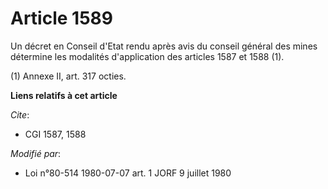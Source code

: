 # Article 1589

Un décret en Conseil d'Etat rendu après avis du conseil général des mines détermine les modalités d'application des articles
1587 et 1588 (1).

(1) Annexe II, art. 317 octies.

**Liens relatifs à cet article**

_Cite_:

  - CGI 1587, 1588

_Modifié par_:

  - Loi n°80-514 1980-07-07 art. 1 JORF 9 juillet 1980
